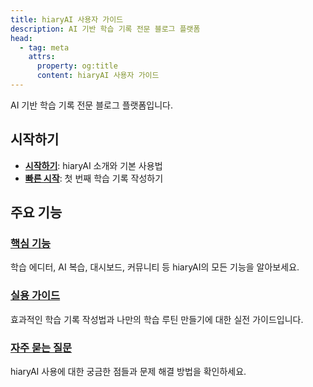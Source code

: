 ```yaml
---
title: hiaryAI 사용자 가이드
description: AI 기반 학습 기록 전문 블로그 플랫폼
head:
  - tag: meta
    attrs:
      property: og:title
      content: hiaryAI 사용자 가이드
---
```


AI 기반 학습 기록 전문 블로그 플랫폼입니다.

## 시작하기

- [**시작하기**](/getting-started/): hiaryAI 소개와 기본 사용법
- [**빠른 시작**](/getting-started/quick-start): 첫 번째 학습 기록 작성하기

## 주요 기능

### [핵심 기능](/features/)
학습 에디터, AI 복습, 대시보드, 커뮤니티 등 hiaryAI의 모든 기능을 알아보세요.

### [실용 가이드](/guides/)
효과적인 학습 기록 작성법과 나만의 학습 루틴 만들기에 대한 실전 가이드입니다.

### [자주 묻는 질문](/faq/)
hiaryAI 사용에 대한 궁금한 점들과 문제 해결 방법을 확인하세요.